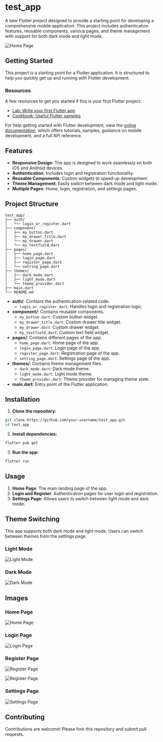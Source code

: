 # test_app

A new Flutter project designed to provide a starting point for developing a comprehensive mobile application. This project includes authentication features, reusable components, various pages, and theme management with support for both dark mode and light mode.

![Home Page](https://github.com/sahan026/images/blob/main/flutter4.png)

## Getting Started

This project is a starting point for a Flutter application. It is structured to help you quickly get up and running with Flutter development.

### Resources

A few resources to get you started if this is your first Flutter project:

- [Lab: Write your first Flutter app](https://docs.flutter.dev/get-started/codelab)
- [Cookbook: Useful Flutter samples](https://docs.flutter.dev/cookbook)

For help getting started with Flutter development, view the [online documentation](https://docs.flutter.dev/), which offers tutorials, samples, guidance on mobile development, and a full API reference.

## Features

- **Responsive Design**: The app is designed to work seamlessly on both iOS and Android devices.
- **Authentication**: Includes login and registration functionality.
- **Reusable Components**: Custom widgets to speed up development.
- **Theme Management**: Easily switch between dark mode and light mode.
- **Multiple Pages**: Home, login, registration, and settings pages.

## Project Structure

```plaintext
test_app/
├── auth/
│   └── login_or_register.dart
├── component/
│   ├── my_button.dart
│   ├── my_drawer_title.dart
│   └── my_drawer.dart
│   └── my_textfield.dart
├── pages/
│   ├── home_page.dart
│   ├── login_page.dart
│   ├── register_page.dart
│   └── setting_page.dart
├── themes/
│   ├── dark_mode.dart
│   ├── light_mode.dart
│   └── theme_provider.dart
├── main.dart
└── README.md
```

- **auth/**: Contains the authentication-related code.
  - `login_or_register.dart`: Handles login and registration logic.
- **component/**: Contains reusable components.
  - `my_button.dart`: Custom button widget.
  - `my_drawer_title.dart`: Custom drawer title widget.
  - `my_drawer.dart`: Custom drawer widget.
  - `my_textfield.dart`: Custom text field widget.
- **pages/**: Contains different pages of the app.
  - `home_page.dart`: Home page of the app.
  - `login_page.dart`: Login page of the app.
  - `register_page.dart`: Registration page of the app.
  - `setting_page.dart`: Settings page of the app.
- **themes/**: Contains theme management files.
  - `dark_mode.dart`: Dark mode theme.
  - `light_mode.dart`: Light mode theme.
  - `theme_provider.dart`: Theme provider for managing theme state.
- **main.dart**: Entry point of the Flutter application.

## Installation

1. **Clone the repository:**

```bash
git clone https://github.com/your-username/test_app.git
cd test_app
```

2. **Install dependencies:**

```bash
flutter pub get
```

3. **Run the app:**

```bash
flutter run
```

## Usage

1. **Home Page**: The main landing page of the app.
2. **Login and Register**: Authentication pages for user login and registration.
3. **Settings Page**: Allows users to switch between light mode and dark mode.

## Theme Switching

This app supports both dark mode and light mode. Users can switch between themes from the settings page.

### Light Mode

![Light Mode](https://github.com/sahan026/images/blob/main/flutter1.png)

### Dark Mode

![Dark Mode](https://github.com/sahan026/images/blob/main/flutter6.png)

## Images

### Home Page

![Home Page](https://github.com/sahan026/images/blob/main/flutter3.png)


### Login Page

![Login Page](https://github.com/sahan026/images/blob/main/flutter1.png)

### Register Page

![Register Page](https://github.com/sahan026/images/blob/main/flutter2.png)

![Register Page](https://github.com/sahan026/images/blob/main/flutter7.png)

### Settings Page

![Settings Page](https://github.com/sahanHansaja026/Mobile-Templates---Flutter-/blob/main/image5.png)

## Contributing

Contributions are welcome! Please fork this repository and submit pull requests.
